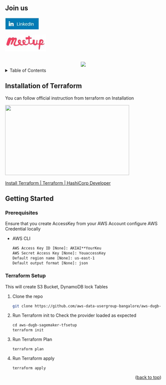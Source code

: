 
<a name="readme-top"></a>

## Join us


[![LinkedIn][linkedin-aws-dugb]][linkedin-url]



[![Meetup][meetup-aws-dugb]][meetup-aws-dugb-url]

<br />
<div align="center">
    <img src="https://raw.githubusercontent.com/dataopslabs-aws/aws-dugb-images/main/aws-dugb.png" width="300">
</div>

<!-- TABLE OF CONTENTS -->
<details>
  <summary>Table of Contents</summary>
  <ol>
    <li>
      <a href="#installation-of-terraform">Installation of Terraform</a>
    </li>
    <li>
      <a href="#getting-started">Getting Started</a>
      <ul>
        <li><a href="#prerequisites">Prerequisites</a></li>
        <li><a href="#terraform-setup">Terraform Setup</a></li>
      </ul>
    </li>
  </ol>
</details>



<!-- ABOUT THE PROJECT -->
## Installation of Terraform

You can follow official instruction from terraform on Installation

<p><a href="https://developer.hashicorp.com/terraform/tutorials/aws-get-started/install-cli?wvideo=r3yytnk1pr"><img src="https://embed-ssl.wistia.com/deliveries/2ba3bf2c657f7563bfcc80ac41d825bd.jpg?image_play_button_size=2x&amp;image_crop_resized=960x540&amp;image_play_button=1&amp;image_play_button_color=1563ffe0" style="width: 400px; height: 225px;" width="400" height="225"></a></p><p><a href="https://developer.hashicorp.com/terraform/tutorials/aws-get-started/install-cli?wvideo=r3yytnk1pr">Install Terraform | Terraform | HashiCorp Developer</a></p>



<!-- GETTING STARTED -->
## Getting Started


### Prerequisites

Ensure that you create AccessKey from your AWS Account configure AWS Credential locally
* AWS CLI
  ```aws configure
  AWS Access Key ID [None]: AKIAI**YourKeu
  AWS Secret Access Key [None]: YouaccessKey
  Default region name [None]: us-east-1
  Default output format [None]: json
  ```

### Terraform Setup

This will create S3 Bucket, DynamoDB lock Tables

1. Clone the repo
   ```sh
   git clone https://github.com/aws-data-usergroup-bangalore/aws-dugb-sagemaker-tfsetup.git
   ```
2. Run Terraform init to Check the provider loaded as expected
   ``` 
   cd aws-dugb-sagemaker-tfsetup
   terraform init
   ```
3. Run Terraform Plan
   ```
   terraform plan
   ```
4. Run Terraform apply
   ```
   terraform apply
   ```

<p align="right">(<a href="#readme-top">back to top</a>)</p>




[linkedin-aws-dugb]: https://github.com/aws-data-usergroup-bangalore/aws-dugb-images/blob/main/linkedin.JPG?raw=true
[linkedin-url]: https://www.linkedin.com/company/aws-data-user-group-bangalore
[meetup-aws-dugb]: https://raw.githubusercontent.com/aws-data-usergroup-bangalore/aws-dugb-images/main/meetup_logo.JPG
[meetup-aws-dugb-url]: https://www.meetup.com/aws-data-user-group-bangalore

[awsdugb-image]: https://secure.meetupstatic.com/photos/event/3/6/1/2/clean_509113842.jpeg

